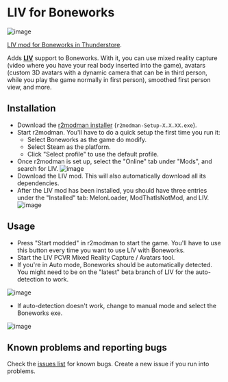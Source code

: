 # LIV for Boneworks

![image](https://user-images.githubusercontent.com/3955124/175017135-2f45eadd-9800-4875-9262-dcfcdfe14cda.png)

[LIV mod for Boneworks in Thunderstore](https://boneworks.thunderstore.io/package/LIV/LIV/).

Adds [**LIV**](https://store.steampowered.com/app/755540/LIV/) support to Boneworks. With it, you can use mixed reality capture (video where you have your real body inserted into the game), avatars (custom 3D avatars with a dynamic camera that can be in third person, while you play the game normally in first person), smoothed first person view, and more.

## Installation

- Download the [r2modman installer](https://github.com/ebkr/r2modmanPlus/releases/latest) (`r2modman-Setup-X.X.XX.exe`).
- Start r2modman. You'll have to do a quick setup the first time you run it:
  - Select Boneworks as the game do modify.
  - Select Steam as the platform.
  - Click "Select profile" to use the default profile.
- Once r2modman is set up, select the "Online" tab under "Mods", and search for LIV.
![image](https://user-images.githubusercontent.com/3955124/175016053-b7fa6358-e42f-47c2-9a76-0e0a4bf16357.png)
- Download the LIV mod. This will also automatically download all its dependencies.
- After the LIV mod has been installed, you should have three entries under the "Installed" tab: MelonLoader, ModThatIsNotMod, and LIV.
![image](https://user-images.githubusercontent.com/3955124/175016185-e80677c1-6aa4-440c-8525-739950c68481.png)


## Usage

- Press "Start modded" in r2modman to start the game. You'll have to use this button every time you want to use LIV with Boneworks.
- Start the LIV PCVR Mixed Reality Capture / Avatars tool.
- If you're in Auto mode, Boneworks should be automatically detected. You might need to be on the "latest" beta branch of LIV for the auto-detection to work.

![image](https://user-images.githubusercontent.com/3955124/175016312-ea9b4e38-27d7-4d5f-8c4f-1a66f093d8bf.png)
- If auto-detection doesn't work, change to manual mode and select the Boneworks exe.

![image](https://user-images.githubusercontent.com/3955124/175768728-39843500-2ee9-4844-8f0c-a449b44a0502.png)


## Known problems and reporting bugs

Check the [issues list](https://github.com/Raicuparta/BoneworksLIV/issues) for known bugs. Create a new issue if you run into problems.
